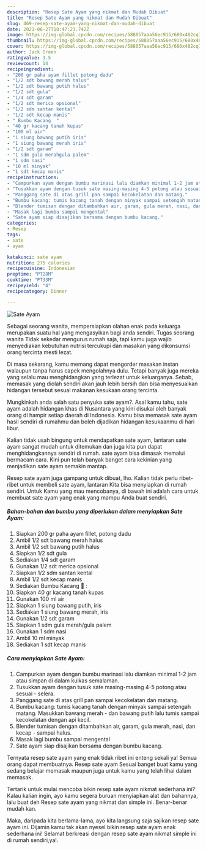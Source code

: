 ```yaml
---
description: "Resep Sate Ayam yang nikmat dan Mudah Dibuat"
title: "Resep Sate Ayam yang nikmat dan Mudah Dibuat"
slug: 469-resep-sate-ayam-yang-nikmat-dan-mudah-dibuat
date: 2021-06-27T18:47:23.742Z
image: https://img-global.cpcdn.com/recipes/588057aaa56ec915/680x482cq70/sate-ayam-foto-resep-utama.jpg
thumbnail: https://img-global.cpcdn.com/recipes/588057aaa56ec915/680x482cq70/sate-ayam-foto-resep-utama.jpg
cover: https://img-global.cpcdn.com/recipes/588057aaa56ec915/680x482cq70/sate-ayam-foto-resep-utama.jpg
author: Jack Green
ratingvalue: 3.5
reviewcount: 14
recipeingredient:
- "200 gr paha ayam fillet potong dadu"
- "1/2 sdt bawang merah halus"
- "1/2 sdt bawang putih halus"
- "1/2 sdt gula"
- "1/4 sdt garam"
- "1/2 sdt merica opsional"
- "1/2 sdm santan kental"
- "1/2 sdt kecap manis"
- " Bumbu Kacang  "
- "40 gr kacang tanah kupas"
- "100 ml air"
- "1 siung bawang putih iris"
- "1 siung bawang merah iris"
- "1/2 sdt garam"
- "1 sdm gula merahgula palem"
- "1 sdm nasi"
- "10 ml minyak"
- "1 sdt kecap manis"
recipeinstructions:
- "Campurkan ayam dengan bumbu marinasi lalu diamkan minimal 1-2 jam atau simpan di dalam kulkas semalaman."
- "Tusukkan ayam dengan tusuk sate masing-masing 4-5 potong atau sesuai selera."
- "Panggang sate di atas grill pan sampai kecokelatan dan matang."
- "Bumbu kacang: tumis kacang tanah dengan minyak sampai setengah matang. Masukkan bawang merah dan bawang putih lalu tumis sampai kecokelatan dengan api kecil."
- "Blender tumisan dengan ditambahkan air, garam, gula merah, nasi, dan kecap sampai halus."
- "Masak lagi bumbu sampai mengental"
- "Sate ayam siap disajikan bersama dengan bumbu kacang."
categories:
- Resep
tags:
- sate
- ayam

katakunci: sate ayam 
nutrition: 275 calories
recipecuisine: Indonesian
preptime: "PT28M"
cooktime: "PT33M"
recipeyield: "4"
recipecategory: Dinner

---
```



![Sate Ayam](https://img-global.cpcdn.com/recipes/588057aaa56ec915/680x482cq70/sate-ayam-foto-resep-utama.jpg)

Sebagai seorang wanita, mempersiapkan olahan enak pada keluarga merupakan suatu hal yang mengasyikan bagi anda sendiri. Tugas seorang  wanita Tidak sekedar mengurus rumah saja, tapi kamu juga wajib menyediakan kebutuhan nutrisi tercukupi dan masakan yang dikonsumsi orang tercinta mesti lezat.

Di masa  sekarang, kamu memang dapat mengorder masakan instan walaupun tanpa harus capek mengolahnya dulu. Tetapi banyak juga mereka yang selalu mau menghidangkan yang terlezat untuk keluarganya. Sebab, memasak yang diolah sendiri akan jauh lebih bersih dan bisa menyesuaikan hidangan tersebut sesuai makanan kesukaan orang tercinta. 



Mungkinkah anda salah satu penyuka sate ayam?. Asal kamu tahu, sate ayam adalah hidangan khas di Nusantara yang kini disukai oleh banyak orang di hampir setiap daerah di Indonesia. Kamu bisa memasak sate ayam hasil sendiri di rumahmu dan boleh dijadikan hidangan kesukaanmu di hari libur.

Kalian tidak usah bingung untuk mendapatkan sate ayam, lantaran sate ayam sangat mudah untuk ditemukan dan juga kita pun dapat menghidangkannya sendiri di rumah. sate ayam bisa dimasak memalui bermacam cara. Kini pun telah banyak banget cara kekinian yang menjadikan sate ayam semakin mantap.

Resep sate ayam juga gampang untuk dibuat, lho. Kalian tidak perlu ribet-ribet untuk membeli sate ayam, lantaran Kita bisa menyiapkan di rumah sendiri. Untuk Kamu yang mau mencobanya, di bawah ini adalah cara untuk membuat sate ayam yang enak yang mampu Anda buat sendiri.

<!--inarticleads1-->

##### Bahan-bahan dan bumbu yang diperlukan dalam menyiapkan Sate Ayam:

1. Siapkan 200 gr paha ayam fillet, potong dadu
1. Ambil 1/2 sdt bawang merah halus
1. Ambil 1/2 sdt bawang putih halus
1. Siapkan 1/2 sdt gula
1. Sediakan 1/4 sdt garam
1. Gunakan 1/2 sdt merica opsional
1. Siapkan 1/2 sdm santan kental
1. Ambil 1/2 sdt kecap manis
1. Sediakan  Bumbu Kacang 🥜 :
1. Siapkan 40 gr kacang tanah kupas
1. Gunakan 100 ml air
1. Siapkan 1 siung bawang putih, iris
1. Sediakan 1 siung bawang merah, iris
1. Gunakan 1/2 sdt garam
1. Siapkan 1 sdm gula merah/gula palem
1. Gunakan 1 sdm nasi
1. Ambil 10 ml minyak
1. Sediakan 1 sdt kecap manis




<!--inarticleads2-->

##### Cara menyiapkan Sate Ayam:

1. Campurkan ayam dengan bumbu marinasi lalu diamkan minimal 1-2 jam atau simpan di dalam kulkas semalaman.
1. Tusukkan ayam dengan tusuk sate masing-masing 4-5 potong atau sesuai - selera.
1. Panggang sate di atas grill pan sampai kecokelatan dan matang.
1. Bumbu kacang: tumis kacang tanah dengan minyak sampai setengah matang. Masukkan bawang merah - dan bawang putih lalu tumis sampai kecokelatan dengan api kecil.
1. Blender tumisan dengan ditambahkan air, garam, gula merah, nasi, dan kecap - sampai halus.
1. Masak lagi bumbu sampai mengental
1. Sate ayam siap disajikan bersama dengan bumbu kacang.




Ternyata resep sate ayam yang enak tidak ribet ini enteng sekali ya! Semua orang dapat membuatnya. Resep sate ayam Sesuai banget buat kamu yang sedang belajar memasak maupun juga untuk kamu yang telah lihai dalam memasak.

Tertarik untuk mulai mencoba bikin resep sate ayam nikmat sederhana ini? Kalau kalian ingin, ayo kamu segera buruan menyiapkan alat dan bahannya, lalu buat deh Resep sate ayam yang nikmat dan simple ini. Benar-benar mudah kan. 

Maka, daripada kita berlama-lama, ayo kita langsung saja sajikan resep sate ayam ini. Dijamin kamu tak akan nyesel bikin resep sate ayam enak sederhana ini! Selamat berkreasi dengan resep sate ayam nikmat simple ini di rumah sendiri,ya!.

